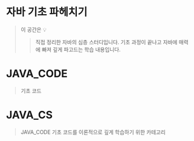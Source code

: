 # 자바 기초 파헤치기
> 이 공간은 💡
>> 직접 정리한 자바의 심층 스터디입니다.
>> 기초 과정이 끝나고 자바에 매력에 빠져 깊게 파고드는 학습 내용입니다.


# JAVA_CODE
> 기초 코드

# JAVA_CS
> JAVA_CODE 기초 코드를 이론적으로 깊게 학습하기 위한 카테고리



